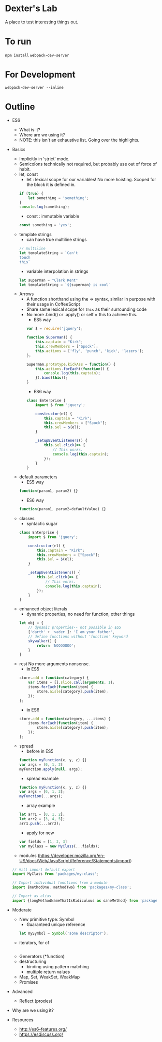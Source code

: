 Dexter's Lab
============

A place to test interesting things out.

To run
======

`npm install`
`webpack-dev-server`

For Development
===============
`webpack-dev-server --inline`

Outline
=======

- ES6
    - What is it?
    - Where are we using it?
    - NOTE: this isn't an exhaustive list. Going over the highlights.
- Basics
    - Implicitly in 'strict' mode.
    - Semicolons technically not required, but probably use out of force of habit.
    - let, const
        - let : lexical scope for our variables! No more hoisting. Scoped for the block it is defined in.
        ```javascript
        if (true) {
            let something = 'something';
        }
        console.log(something);
        ```
        - const : immutable variable
        ```javascript
        const something = 'yes';
        ```
    - template strings
        - can have true multiline strings
        ```javascript
        // multiline
        let templateString = `Can't
        touch
        this`
        ```
        - variable interpolation in strings
        ```javascript
        let superman = "Clark Kent"
        let templateString = `${superman} is cool`
        ```
    - Arrows
        - A function shorthand using the => syntax, similar in purpose with their usage in CoffeeScript
        - Share same lexical scope for `this` as their surrounding code
        - No more .bind() or .apply() or self = this to achieve this.
            - ES5 way
            ```javascript
            var $ = require('jquery');

            function Superman() {
                this.captain = "Kirk";
                this.crewMembers = ["Spock"];
                this.actions = ['fly', 'punch', 'kick', 'lazers'];
            };

            Superman.prototype.kickAss = function() {
                this.actions.forEach((function() {
                    console.log(this.captain);
                }).bind(this));
            }
            ```
            - ES6 way
            ```javascript
            class Enterprise {
                import $ from 'jquery';

                constructor(el) {
                    this.captain = "Kirk";
                    this.crewMembers = ["Spock"];
                    this.$el = $(el);
                }

                _setupEventListeners() {
                    this.$el.click(=> {
                        // This works.
                        console.log(this.captain);
                    });
                }
            }
            ```
    - default parameters
        - ES5 way
        ```javascript
        function(param1, param2) {}
        ```
        - ES6 way
        ```javascript
        function(param1, param2=defaultValue) {}
        ```
    - classes
        - syntactic sugar
        ```javascript
        class Enterprise {
            import $ from 'jquery';

            constructor(el) {
                this.captain = "Kirk";
                this.crewMembers = ["Spock"];
                this.$el = $(el);
            }

            _setupEventListeners() {
                this.$el.click(=> {
                    // This works.
                    console.log(this.captain);
                });
            }
        }
        ```
    - enhanced object literals
        - dynamic properties, no need for function, other things
        ```javascript
        let obj = {
            // dynamic properties-- not possible in ES5
            ['darth' + 'vader']: 'I am your father',
            // define functions without 'function' keyword
            skywalker() {
                return 'NOOOOOOO';
            }
        }
        ```
    - rest
        No more arguments nonsense.
        - in ES5
        ```javascript
        store.add = function(category) {
            var items = [].slice.call(arguments, 1);
            items.forEach(function(item) {
                store.aisle[category].push(item);
            });
        };
        ```
        - in ES6
        ```javascript
        store.add = function(category, ...items) {
            items.forEach(function(item) {
                store.aisle[category].push(item);
            });
        };
        ```
    - spread
        - before in ES5
        ```javascript
        function myFunction(x, y, z) {}
        var args = [0, 1, 2]
        myFunction.apply(null, args);
        ```
        - spread example
        ```javascript
        function myFunction(x, y, z) {}
        var args = [0, 1, 2];
        myFunction(...args);
        ```
        - array example
        ```javascript
        let arr1 = [0, 1, 2];
        let arr2 = [3, 4, 5];
        arr1.push(...arr2);
        ```
        - apply for new
        ```javascript
        var fields = [1, 2, 3]
        var myClass = new MyClass(...fields);
        ```
    - modules (https://developer.mozilla.org/en-US/docs/Web/JavaScript/Reference/Statements/import)
    ```javascript
    // Will import default export
    import MyClass from 'packages/my-class';

    // Import individual functions from a module
    import {methodOne, methodTwo} from 'packages/my-class';

    // Import as alias
    import {longMethodNameThatIsRidiculous as saneMethod} from 'packages/my-class';
    ```
- Moderate
    - New primitive type: Symbol
        - Guaranteed unique reference
        ```javascript
        let mySymbol = Symbol('some descriptor');
        ```
    - iterators, for of
    ```javascript

    ```
    - Generators (\*function)
    - destructuring
        - binding using pattern matching
        - multiple return values
    - Map, Set, WeakSet, WeakMap
    - Promises
- Advanced
    - Reflect (proxies)
- Why are we using it?


- Resources
    - http://es6-features.org/
    - https://esdiscuss.org/
